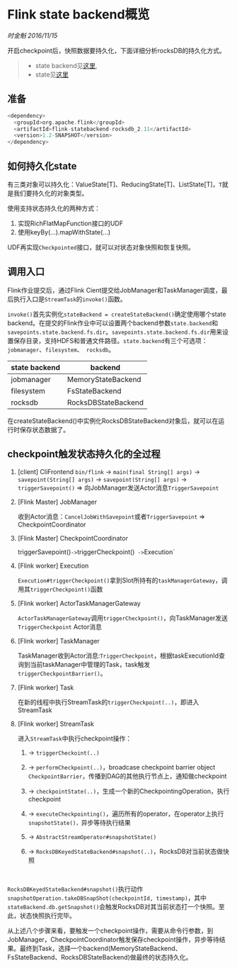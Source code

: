 # Flink state backend概览

*时金魁 2016/11/15*

开启checkpoint后，快照数据要持久化，下面详细分析rocksDB的持久化方式。

> * state backend见[这里](https://ci.apache.org/projects/flink/flink-docs-master/dev/state_backends.html#the-rocksdbstatebackend),
> * state见[这里](https://ci.apache.org/projects/flink/flink-docs-release-1.2/dev/state.html)

##	准备

```scala
<dependency>
  <groupId>org.apache.flink</groupId>
  <artifactId>flink-statebackend-rocksdb_2.11</artifactId>
  <version>1.2-SNAPSHOT</version>
</dependency>
```



##	如何持久化state

有三类对象可以持久化：ValueState[T]、ReducingState[T]、ListState[T]，`T`就是我们要持久化的对象类型。

使用支持状态持久化的两种方式：
1. 实现RichFlatMapFunction接口的UDF
2. 使用keyBy(...).mapWithState(...)


UDF再实现`Checkpointed`接口，就可以对状态对象快照和恢复快照。

##	调用入口

Flink作业提交后，通过Flink Cient提交给JobManager和TaskManager调度，最后执行入口是`StreamTask`的`invoke()`函数。

`invoke()`首先实例化`stateBackend = createStateBackend()`确定使用哪个state backend。在提交的Flink作业中可以设置两个backend参数`state.backend`和`savepoints.state.backend.fs.dir`。`savepoints.state.backend.fs.dir`用来设置保存目录，支持HDFS和普通文件路径。`state.backend`有三个可选项：`jobmanager`、`filesystem`、` rocksdb`。

| state backend | backend             |
| ------------- | ------------------- |
| jobmanager    | MemoryStateBackend  |
| filesystem    | FsStateBackend      |
| rocksdb       | RocksDBStateBackend |

在createStateBackend()中实例化RocksDBStateBackend对象后，就可以在运行时保存状态数据了。

##	checkpoint触发状态持久化的全过程

1. [client] CliFrontend
   `bin/flink` -> `main(final String[] args)` -> `savepoint(String[] args)` -> `savepoint(String[] args)` -> `triggerSavepoint()`  => 向JobManager发送Actor消息`TriggerSavepoint`

2. [Flink Master] JobManager 

   收到Actor消息：`CancelJobWithSavepoint`或者`TriggerSavepoint` => CheckpointCoordinator

3. [Flink Master] CheckpointCoordinator

   triggerSavepoint()` -> `triggerCheckpoint()`  -> `Execution`

4. [Flink worker] Execution

   `Execution#triggerCheckpoint()`拿到Slot所持有的`taskManagerGateway`，调用其`triggerCheckpoint()`函数

5. [Flink worker] ActorTaskManagerGateway

   `ActorTaskManagerGateway`调用`triggerCheckpoint()`，向TaskManager发送`TriggerCheckpoint` Actor消息

6. [Flink worker] TaskManager

   TaskManager收到Actor消息:`TriggerCheckpoint`，根据taskExecutionId查询到当前taskManager中管理的Task，task触发`triggerCheckpointBarrier()`。

7. [Flink worker] Task

   在新的线程中执行StreamTask的`triggerCheckpoint(..)`，即进入StreamTask

8. [Flink worker] StreamTask

   进入`StreamTask`中执行checkpoint操作：

   1. -> `triggerCheckoint(..)`

   2. -> `performCheckpoint(..)`，broadcase checkpoint barrier object `CheckpointBarrier`，传播到DAG的其他执行节点上，通知做checkpoint

   3. -> `checkpointState(..)`，生成一个新的CheckpointingOperation，执行checkpoint

   4. -> `executeCheckpointing()`，遍历所有的operator，在operator上执行`snapshotState()，`异步等待执行结果

   5. -> `AbstractStreamOperator#snapshotState()`

   6. -> `RocksDBKeyedStateBackend#snapshot(..)`，RocksDB对当前状态做快照

      ​

`RocksDBKeyedStateBackend#snapshot()`执行动作`snapshotOperation.takeDBSnapShot(checkpointId, timestamp)`，其中`stateBackend.db.getSnapshot()`会触发RocksDB对其当前状态打一个快照。至此，状态快照执行完毕。

从上述八个步骤来看，要触发一个checkpoint操作，需要从命令行参数，到JobManager，CheckpointCoordinator触发保存checkpoint操作，异步等待结果。最终到Task，选择一个backend(MemoryStateBackend、FsStateBackend、RocksDBStateBackend)做最终的状态持久化。

